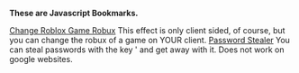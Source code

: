 **These are Javascript Bookmarks.**

[Change Roblox Game Robux](https://raw.githubusercontent.com/Wapplee/Javascript-Bookmarklets/main/roblox-fake-game-robux.js)
This effect is only client sided, of course, but you can change the robux of a game on YOUR client.
[Password Stealer](https://raw.githubusercontent.com/Wapplee/Javascript-Bookmarklets/main/Password%20Stealer.js)
You can steal passwords with the key ' and get away with it. Does not work on google websites.
